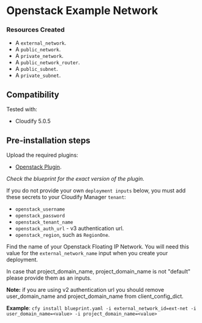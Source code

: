 
# Openstack Example Network

### Resources Created

  * A `external_network`.
  * A `public_network`.
  * A `private_network`.
  * A `public_network_router`.
  * A `public_subnet`.
  * A `private_subnet`.


## Compatibility

Tested with:
  * Cloudify 5.0.5


## Pre-installation steps

Upload the required plugins:

  * [Openstack Plugin](https://github.com/cloudify-cosmo/cloudify-openstack-plugin/releases).

_Check the blueprint for the exact version of the plugin._


If you do not provide your own `deployment inputs` below, you must add these secrets to your Cloudify Manager `tenant`:

  * `openstack_username`
  * `openstack_password`
  * `openstack_tenant_name`
  * `openstack_auth_url` - v3 authentication url. 
  * `openstack_region`, such as `RegionOne`.

Find the name of your Openstack Floating IP Network. You will need this value for the `external_network_name` input when you create your deployment.

In case that project_domain_name, project_domain_name is not "default" please provide them as an inputs.

**Note:** if you are using v2 authentication url you should remove user_domain_name and project_domain_name
from client_config_dict. 

**Example**:
`cfy install blueprint.yaml -i external_network_id=ext-net -i user_domain_name=<value> -i project_domain_name=<value>`